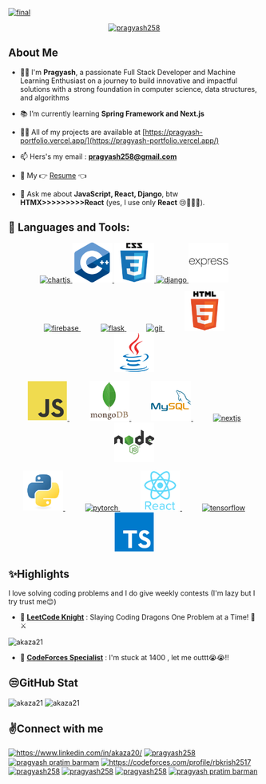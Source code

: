 <a href='https://svgshare.com/s/16x4' ><img src='https://svgshare.com/i/16x4.svg' title='final' /></a>

<p align="center"> <a href="https://twitter.com/pragyash258" target="blank"><img width="1000" src="https://i.pinimg.com/originals/db/33/9f/db339ff5e9ceff3d40da442507574f10.gif" alt="pragyash258" /></a> </p>


<h2>About Me</h2>

- 🧑‍💻 I'm **Pragyash**, a passionate Full Stack Developer and Machine Learning Enthusiast on a journey to build innovative and impactful solutions with a strong foundation in computer science, data structures, and algorithms

- 📚 I’m currently learning **Spring Framework and Next.js**

- 👨‍💻 All of my projects are available at [https://pragyash-portfolio.vercel.app/](https://pragyash-portfolio.vercel.app/)


- 📫 Hers's my email : **pragyash258@gmail.com**

- 📄 My  👉 [Resume](https://drive.google.com/file/d/1ZxK7Jy2uwAOJ-wvJQGXpbb4CU4QMOPgU/view?usp=sharing) 👈

- 💬 Ask me about **JavaScript, React, Django**, btw **HTMX>>>>>>>>>React** (yes, I use only **React** 😢🤧🤧🤧).


<h2 align="left">🧰 Languages and Tools:</h2>


<p align="center">
  <a href="https://www.chartjs.org" target="_blank" rel="noreferrer" style="margin: 40">
    <img src="https://www.chartjs.org/media/logo-title.svg" alt="chartjs" width="80" height="80"/> 
  </a> 
  <a href="https://www.w3schools.com/cpp/" target="_blank" rel="noreferrer" style="margin: 40"> 
    <img src="https://raw.githubusercontent.com/devicons/devicon/master/icons/cplusplus/cplusplus-original.svg" alt="cplusplus" width="80" height="80"/> 
  </a> 
  <a href="https://www.w3schools.com/css/" target="_blank" rel="noreferrer" style="margin: 40"> 
    <img src="https://raw.githubusercontent.com/devicons/devicon/master/icons/css3/css3-original-wordmark.svg" alt="css3" width="80" height="80"/> 
  </a> 
  <a href="https://www.djangoproject.com/" target="_blank" rel="noreferrer" style="margin: 40"> 
    <img src="https://cdn.worldvectorlogo.com/logos/django.svg" alt="django" width="80" height="80"/> 
  </a> 
  <a href="https://expressjs.com" target="_blank" rel="noreferrer" style="margin: 40"> 
    <img src="https://raw.githubusercontent.com/devicons/devicon/master/icons/express/express-original-wordmark.svg" alt="express" width="80" height="80"/> 
  </a>
</p>
<p align="center">
  <a href="https://firebase.google.com/" target="_blank" rel="noreferrer" style="margin: 20px;"> 
    <img src="https://www.vectorlogo.zone/logos/firebase/firebase-icon.svg" alt="firebase" width="80" height="80"/> 
  </a> 
  <a href="https://flask.palletsprojects.com/" target="_blank" rel="noreferrer" style="margin: 20px;"> 
    <img src="https://www.vectorlogo.zone/logos/pocoo_flask/pocoo_flask-icon.svg" alt="flask" width="80" height="80"/> 
  </a> 
  <a href="https://git-scm.com/" target="_blank" rel="noreferrer" style="margin: 20px;"> 
    <img src="https://www.vectorlogo.zone/logos/git-scm/git-scm-icon.svg" alt="git" width="80" height="80"/> 
  </a> 
  <a href="https://www.w3.org/html/" target="_blank" rel="noreferrer" style="margin: 20px;"> 
    <img src="https://raw.githubusercontent.com/devicons/devicon/master/icons/html5/html5-original-wordmark.svg" alt="html5" width="80" height="80"/> 
  </a> 
  <a href="https://www.java.com" target="_blank" rel="noreferrer" style="margin: 20px;"> 
    <img src="https://raw.githubusercontent.com/devicons/devicon/master/icons/java/java-original.svg" alt="java" width="80" height="80"/> 
  </a> 
</p>
<p align="center">
  <a href="https://developer.mozilla.org/en-US/docs/Web/JavaScript" target="_blank" rel="noreferrer" style="margin: 20px;"> 
    <img src="https://raw.githubusercontent.com/devicons/devicon/master/icons/javascript/javascript-original.svg" alt="javascript" width="80" height="80"/> 
  </a> 
  <a href="https://www.mongodb.com/" target="_blank" rel="noreferrer" style="margin: 20px;"> 
    <img src="https://raw.githubusercontent.com/devicons/devicon/master/icons/mongodb/mongodb-original-wordmark.svg" alt="mongodb" width="80" height="80"/> 
  </a> 
  <a href="https://www.mysql.com/" target="_blank" rel="noreferrer" style="margin: 20px;"> 
    <img src="https://raw.githubusercontent.com/devicons/devicon/master/icons/mysql/mysql-original-wordmark.svg" alt="mysql" width="80" height="80"/> 
  </a> 
  <a href="https://nextjs.org/" target="_blank" rel="noreferrer" style="margin: 20px;"> 
    <img src="https://cdn.worldvectorlogo.com/logos/nextjs-2.svg" alt="nextjs" width="80" height="80"/> 
  </a> 
  <a href="https://nodejs.org" target="_blank" rel="noreferrer" style="margin: 20px;"> 
    <img src="https://raw.githubusercontent.com/devicons/devicon/master/icons/nodejs/nodejs-original-wordmark.svg" alt="nodejs" width="80" height="80"/> 
  </a>
</p>
<p align="center">
  <a href="https://www.python.org" target="_blank" rel="noreferrer" style="margin: 20px;"> 
    <img src="https://raw.githubusercontent.com/devicons/devicon/master/icons/python/python-original.svg" alt="python" width="80" height="80"/> 
  </a> 
  <a href="https://pytorch.org/" target="_blank" rel="noreferrer" style="margin: 20px;"> 
    <img src="https://www.vectorlogo.zone/logos/pytorch/pytorch-icon.svg" alt="pytorch" width="80" height="80"/> 
  </a> 
  <a href="https://reactjs.org/" target="_blank" rel="noreferrer" style="margin: 20px;"> 
    <img src="https://raw.githubusercontent.com/devicons/devicon/master/icons/react/react-original-wordmark.svg" alt="react" width="80" height="80"/> 
  </a> 
  <a href="https://www.tensorflow.org" target="_blank" rel="noreferrer" style="margin: 20px;"> 
    <img src="https://www.vectorlogo.zone/logos/tensorflow/tensorflow-icon.svg" alt="tensorflow" width="80" height="80"/> 
  </a> 
  <a href="https://www.typescriptlang.org/" target="_blank" rel="noreferrer" style="margin: 20px;"> 
    <img src="https://raw.githubusercontent.com/devicons/devicon/master/icons/typescript/typescript-original.svg" alt="typescript" width="80" height="80"/> 
  </a>
</p>

<h2 align="left">✨Highlights</h2>
<p> I love solving coding problems and I do give weekly contests (I'm lazy but I try trust me😌)</p>

- 🏅 **[LeetCode Knight](https://leetcode.com/u/pragyash258/)** : Slaying Coding Dragons One Problem at a Time! 🐉⚔️

<p><img align="center" height="300"src="https://media.tenor.com/LmUk899rc0UAAAAM/igris-solo-leveling.gif" alt="akaza21" /></p>

- 🏅 **[CodeForces Specialist](https://codeforces.com/profile/rbkrish2517)** : I'm stuck at 1400 , let me outtt😭😭!!

<h2 align="left">😒GitHub Stat</h2>

<p><img height="300" align="center" src="https://github-readme-stats.vercel.app/api/top-langs?username=akaza21&show_icons=true&locale=en&layout=compact" alt="akaza21" />
<img align="center" height="100"src="https://lukeoakdenrayner.files.wordpress.com/2022/03/8816995.gif?w=750" alt="akaza21" /></p>
<!-- <p><img align="right" height="100"src="https://lukeoakdenrayner.files.wordpress.com/2022/03/8816995.gif?w=750" alt="akaza21" /></p> -->


<h2 align="left">✌️Connect with me</h2>
<p align="left">
<a href="https://www.linkedin.com/in/akaza20/" target="blank"><img align="center" src="https://raw.githubusercontent.com/rahuldkjain/github-profile-readme-generator/master/src/images/icons/Social/linked-in-alt.svg" alt="https://www.linkedin.com/in/akaza20/" height="40" width="40" /></a>
<a href="https://twitter.com/pragyash258" target="blank"><img align="center" src="https://raw.githubusercontent.com/rahuldkjain/github-profile-readme-generator/master/src/images/icons/Social/twitter.svg" alt="pragyash258" height="30" width="40" /></a>
<a href="https://fb.com/pragyash pratim barmam" target="blank"><img align="center" src="https://raw.githubusercontent.com/rahuldkjain/github-profile-readme-generator/master/src/images/icons/Social/facebook.svg" alt="pragyash pratim barmam" height="30" width="40" /></a>
<a href="https://codeforces.com/profile/https://codeforces.com/profile/rbkrish2517" target="blank"><img align="center" src="https://raw.githubusercontent.com/rahuldkjain/github-profile-readme-generator/master/src/images/icons/Social/codeforces.svg" alt="https://codeforces.com/profile/rbkrish2517" height="30" width="40" /></a>
<a href="https://www.leetcode.com/pragyash258" target="blank"><img align="center" src="https://raw.githubusercontent.com/rahuldkjain/github-profile-readme-generator/master/src/images/icons/Social/leet-code.svg" alt="pragyash258" height="30" width="40" /></a>
<a href="https://auth.geeksforgeeks.org/user/pragyash258" target="blank"><img align="center" src="https://raw.githubusercontent.com/rahuldkjain/github-profile-readme-generator/master/src/images/icons/Social/geeks-for-geeks.svg" alt="pragyash258" height="30" width="40" /></a>
<a href="https://kaggle.com/pragyash258" target="blank"><img align="center" src="https://raw.githubusercontent.com/rahuldkjain/github-profile-readme-generator/master/src/images/icons/Social/kaggle.svg" alt="pragyash258" height="30" width="40" /></a>
<a href="https://www.behance.net/pragyash pratim barman" target="blank"><img align="center" src="https://raw.githubusercontent.com/rahuldkjain/github-profile-readme-generator/master/src/images/icons/Social/behance.svg" alt="pragyash pratim barman" height="30" width="40" /></a>
</p>
